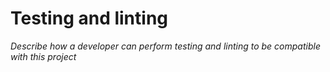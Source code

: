 
# Testing and linting

*Describe how a developer can perform testing and linting to be compatible with this project*